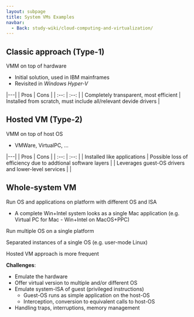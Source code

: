 ```yaml
---
layout: subpage
title: System VMs Examples
navbar:
  - Back: study-wiki/cloud-computing-and-virtualization/
---
```


## Classic approach (Type-1)

VMM on top of hardware
  - Initial solution, used in IBM mainframes
  - Revisited in *Windows Hyper-V*

|---|
| Pros | Cons |
| :--: | :--: |
| Completely transparent, most efficient | Installed from scratch, must include all/relevant devide drivers |

## Hosted VM (Type-2)

VMM on top of host OS
  - VMWare, VirtualPC, ...

|---|
| Pros | Cons |
| :--: | :--: |
| Installed like applications | Possible loss of efficiency due to addtional software layers |
| Leverages guest-OS drivers and lower-level services | |

## Whole-system VM

Run OS and applications on platform with different OS and ISA
  - A complete Win+Intel system looks as a single Mac application (e.g. Virtual PC for Mac - Win+Intel on MacOS+PPC)

Run multiple OS on a single platform

Separated instances of a single OS (e.g. user-mode Linux)

Hosted VM approach is more frequent

**Challenges**:

  - Emulate the hardware
  - Offer virtual version to multiple and/or different OS
  - Emulate system-ISA of guest (privileged instructions)
    - Guest-OS runs as simple application on the host-OS
    - Interception, conversion to equivalent calls to host-OS
  - Handling traps, interruptions, memory management
